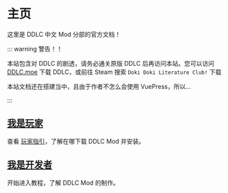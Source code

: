 # 主页

这里是 DDLC 中文 Mod 分部的官方文档！

::: warning 警告！！

本站包含对 DDLC 的剧透，请务必通关原版 DDLC 后再访问本站。您可以访问 [DDLC.moe](https://ddlc.moe) 下载 DDLC，或前往 Steam 搜索 `Doki Doki Literature Club!` 下载

本站文档还在搭建当中，且由于作者不怎么会使用 VuePress，所以...

:::

## [我是玩家](player/README.md)

查看 [玩家指引](player/README.md)，了解在哪下载 DDLC Mod 并安装。

## [我是开发者](player/README.md)

开始进入教程，了解 DDLC Mod 的制作。